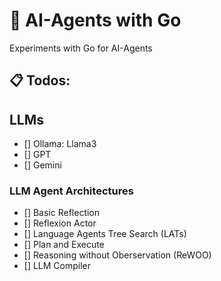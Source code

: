 # 🤖 AI-Agents with Go

Experiments with Go for AI-Agents

## 📋 Todos:

## LLMs

- [] Ollama: Llama3
- [] GPT
- [] Gemini

### LLM Agent Architectures

- [] Basic Reflection
- [] Reflexion Actor
- [] Language Agents Tree Search (LATs)
- [] Plan and Execute
- [] Reasoning without Oberservation (ReWOO)
- [] LLM Compiler
